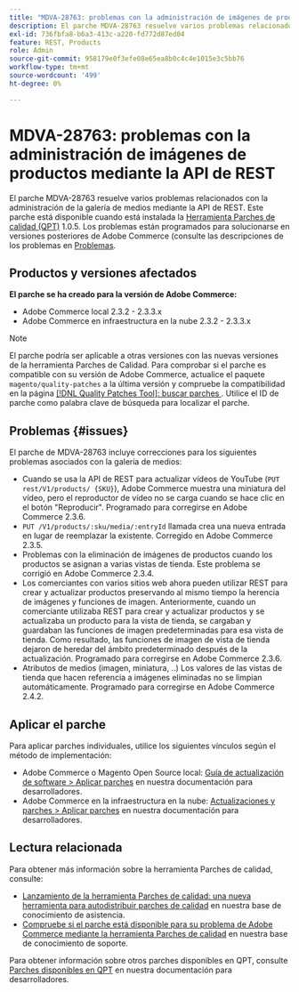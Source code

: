 ```yaml
---
title: "MDVA-28763: problemas con la administración de imágenes de productos mediante la API de REST"
description: El parche MDVA-28763 resuelve varios problemas relacionados con la administración de la galería de medios mediante la API de REST. Este parche está disponible cuando está instalada la [Quality Patches Tool (QPT)](/help/announcements/adobe-commerce-announcements/magento-quality-patches-released-new-tool-to-self-serve-quality-patches.md) 1.0.5. Los problemas están programados para solucionarse en versiones posteriores de Adobe Commerce.
exl-id: 736fbfa8-b6a3-413c-a220-fd772d87ed04
feature: REST, Products
role: Admin
source-git-commit: 958179e0f3efe08e65ea8b0c4c4e1015e3c5bb76
workflow-type: tm+mt
source-wordcount: '499'
ht-degree: 0%

---
```


# MDVA-28763: problemas con la administración de imágenes de productos mediante la API de REST

El parche MDVA-28763 resuelve varios problemas relacionados con la administración de la galería de medios mediante la API de REST. Este parche está disponible cuando está instalada la [Herramienta Parches de calidad (QPT)](/help/announcements/adobe-commerce-announcements/magento-quality-patches-released-new-tool-to-self-serve-quality-patches.md) 1.0.5. Los problemas están programados para solucionarse en versiones posteriores de Adobe Commerce (consulte las descripciones de los problemas en [Problemas](#issues).

## Productos y versiones afectados

**El parche se ha creado para la versión de Adobe Commerce:**

* Adobe Commerce local 2.3.2 - 2.3.3.x
* Adobe Commerce en infraestructura en la nube 2.3.2 - 2.3.3.x

>[!NOTE]
>
>El parche podría ser aplicable a otras versiones con las nuevas versiones de la herramienta Parches de Calidad. Para comprobar si el parche es compatible con su versión de Adobe Commerce, actualice el paquete `magento/quality-patches` a la última versión y compruebe la compatibilidad en la página [[!DNL Quality Patches Tool]: buscar parches ](https://devdocs.magento.com/quality-patches/tool.html#patch-grid). Utilice el ID de parche como palabra clave de búsqueda para localizar el parche.

## Problemas {#issues}

El parche de MDVA-28763 incluye correcciones para los siguientes problemas asociados con la galería de medios:

* Cuando se usa la API de REST para actualizar vídeos de YouTube (`PUT rest/V1/products/ {SKU}`), Adobe Commerce muestra una miniatura del vídeo, pero el reproductor de vídeo no se carga cuando se hace clic en el botón &quot;Reproducir&quot;. Programado para corregirse en Adobe Commerce 2.3.6.
* `PUT /V1/products/:sku/media/:entryId` llamada crea una nueva entrada en lugar de reemplazar la existente. Corregido en Adobe Commerce 2.3.5.
* Problemas con la eliminación de imágenes de productos cuando los productos se asignan a varias vistas de tienda. Este problema se corrigió en Adobe Commerce 2.3.4.
* Los comerciantes con varios sitios web ahora pueden utilizar REST para crear y actualizar productos preservando al mismo tiempo la herencia de imágenes y funciones de imagen. Anteriormente, cuando un comerciante utilizaba REST para crear y actualizar productos y se actualizaba un producto para la vista de tienda, se cargaban y guardaban las funciones de imagen predeterminadas para esa vista de tienda. Como resultado, las funciones de imagen de vista de tienda dejaron de heredar del ámbito predeterminado después de la actualización. Programado para corregirse en Adobe Commerce 2.3.6.
* Atributos de medios (imagen, miniatura, ..) Los valores de las vistas de tienda que hacen referencia a imágenes eliminadas no se limpian automáticamente. Programado para corregirse en Adobe Commerce 2.4.2.

## Aplicar el parche

Para aplicar parches individuales, utilice los siguientes vínculos según el método de implementación:

* Adobe Commerce o Magento Open Source local: [Guía de actualización de software > Aplicar parches](https://devdocs.magento.com/guides/v2.4/comp-mgr/patching/mqp.html) en nuestra documentación para desarrolladores.
* Adobe Commerce en la infraestructura en la nube: [Actualizaciones y parches > Aplicar parches](https://devdocs.magento.com/cloud/project/project-patch.html) en nuestra documentación para desarrolladores.

## Lectura relacionada

Para obtener más información sobre la herramienta Parches de calidad, consulte:

* [Lanzamiento de la herramienta Parches de calidad: una nueva herramienta para autodistribuir parches de calidad](/help/announcements/adobe-commerce-announcements/magento-quality-patches-released-new-tool-to-self-serve-quality-patches.md) en nuestra base de conocimiento de asistencia.
* [Compruebe si el parche está disponible para su problema de Adobe Commerce mediante la herramienta Parches de calidad](/help/support-tools/patches-available-in-qpt-tool/check-patch-for-magento-issue-with-magento-quality-patches.md) en nuestra base de conocimiento de soporte.

Para obtener información sobre otros parches disponibles en QPT, consulte [Parches disponibles en QPT](https://devdocs.magento.com/quality-patches/tool.html#patch-grid) en nuestra documentación para desarrolladores.
